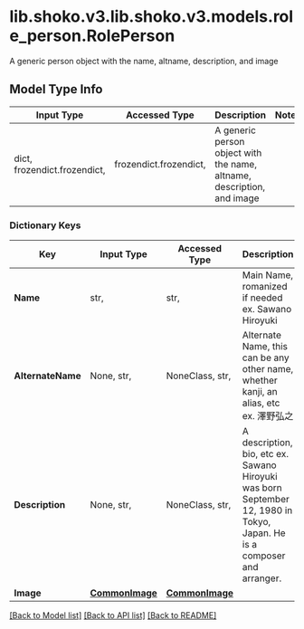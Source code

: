 # lib.shoko.v3.lib.shoko.v3.models.role_person.RolePerson

A generic person object with the name, altname, description, and image

## Model Type Info
Input Type | Accessed Type | Description | Notes
------------ | ------------- | ------------- | -------------
dict, frozendict.frozendict,  | frozendict.frozendict,  | A generic person object with the name, altname, description, and image | 

### Dictionary Keys
Key | Input Type | Accessed Type | Description | Notes
------------ | ------------- | ------------- | ------------- | -------------
**Name** | str,  | str,  | Main Name, romanized if needed  ex. Sawano Hiroyuki | 
**AlternateName** | None, str,  | NoneClass, str,  | Alternate Name, this can be any other name, whether kanji, an alias, etc  ex. 澤野弘之 | [optional] 
**Description** | None, str,  | NoneClass, str,  | A description, bio, etc  ex. Sawano Hiroyuki was born September 12, 1980 in Tokyo, Japan. He is a composer and arranger. | [optional] 
**Image** | [**CommonImage**](CommonImage.md) | [**CommonImage**](CommonImage.md) |  | [optional] 

[[Back to Model list]](../../README.md#documentation-for-models) [[Back to API list]](../../README.md#documentation-for-api-endpoints) [[Back to README]](../../README.md)

